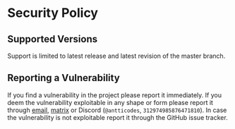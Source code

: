 # Security Policy

## Supported Versions

Support is limited to latest release and latest revision of the master branch.

## Reporting a Vulnerability

If you find a vulnerability in the project please report it immediately.
If you deem the vulnerability exploitable in any shape or form please report it through [email](mailto:antti@antti.codes), [matrix](https://matrix.to/#/@antti:antti.codes) or Discord (`@antticodes`, `312974985876471810`).
In case the vulnerability is not exploitable report it through the GitHub issue tracker.

